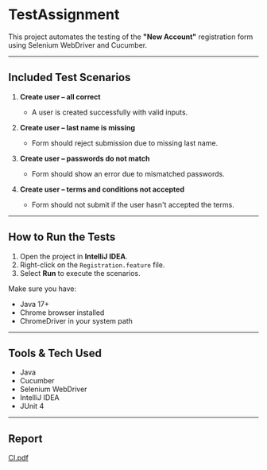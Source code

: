 # TestAssignment 

This project automates the testing of the **"New Account"** registration form using Selenium WebDriver and Cucumber.

---

##  Included Test Scenarios

1. **Create user – all correct**
    - A user is created successfully with valid inputs.

2. **Create user – last name is missing**
    - Form should reject submission due to missing last name.

3. **Create user – passwords do not match**
    - Form should show an error due to mismatched passwords.

4. **Create user – terms and conditions not accepted**
    - Form should not submit if the user hasn't accepted the terms.

---

## How to Run the Tests

1. Open the project in **IntelliJ IDEA**.
2. Right-click on the `Registration.feature` file.
3. Select **Run** to execute the scenarios.

Make sure you have:
- Java 17+
- Chrome browser installed
- ChromeDriver in your system path

---

## Tools & Tech Used

- Java
- Cucumber
- Selenium WebDriver
- IntelliJ IDEA
- JUnit 4

---

##  Report

[CI.pdf](..%2F..%2FDesktop%2FCI.pdf)